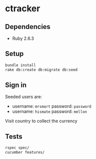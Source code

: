 # ctracker

## Dependencies

- Ruby 2.6.3

## Setup

```sh
bundle install
rake db:create db:migrate db:seed
```

## Sign in

Seeded users are:
- username: `mrsmart`  password: `password`
- username: `hismate`  password: `mellon`

Visit country to collect the currency

## Tests

```sh
rspec spec/
cucumber features/
```
